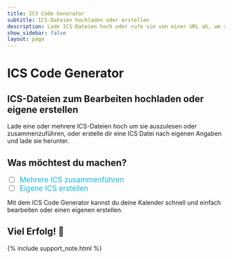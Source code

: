 ```yaml
---
title: ICS Code Generator
subtitle: ICS-Dateien hochladen oder erstellen
description: Lade ICS-Dateien hoch oder rufe sie von einer URL ab, um sie zu bearbeiten oder zusammenzuführen.
show_sidebar: false
layout: page
---
```

<div class="shb-main-container">

<h1 class="shb-main-title">ICS Code Generator</h1>

<h2 class="shb-section-title-center">ICS-Dateien zum Bearbeiten hochladen oder eigene erstellen</h2>

<p class="shb-main-description">
    Lade eine oder mehrere ICS-Dateien hoch um sie auszulesen oder zusammenzuführen, oder erstelle dir eine ICS Datei nach eigenen Angaben und lade sie herunter.
</p>

<h2 class="shb-section-title-center">Was möchtest du machen?</h2>

<div class="shb-center-container">
<div class="shb-form-group" style="flex-direction: row; gap: 50px;">
    <div class="checkbox-wrapper">
        <input type="checkbox" id="mergeICSCheckbox" onchange="toggleSections()">
        <label for="mergeICSCheckbox" style="margin-left: 5px; font-size: 1.2em; color: #1ab5d5;">Mehrere ICS zusammenführen</label>
    </div>
    <div class="checkbox-wrapper">
        <input type="checkbox" id="createICSCheckbox" onchange="toggleSections()">
        <label for="createICSCheckbox" style="margin-left: 5px; font-size: 1.2em; color: #1ab5d5;">Eigene ICS erstellen</label>
    </div>
</div>
</div>

<div id="shb-custom-alert" style="display: none;">
    <div id="shb-custom-alert-content">
        <h4 id="shb-custom-alert-title"></h4>
        <p id="shb-custom-alert-message"></p>
        <button id="shb-close-alert">OK</button>
    </div>
</div>
<!--      ___ ____ ____                                                        __ _   _ _                        -->
<!--     |_ _/ ___/ ___|   _____   _ ___  __ _ _ __ ___  _ __ ___   ___ _ __  / _(_) (_) |__  _ __ ___ _ __      -->
<!--      | | |   \___ \  |_  / | | / __|/ _` | '_ ` _ \| '_ ` _ \ / _ \ '_ \| |_| | | | '_ \| '__/ _ \ '_ \     -->
<!--      | | |___ ___) |  / /| |_| \__ \ (_| | | | | | | | | | | |  __/ | | |  _| |_| | | | | | |  __/ | | |    -->
<!--     |___\____|____/  /___|\__,_|___/\__,_|_| |_| |_|_| |_| |_|\___|_| |_|_|  \__,_|_| |_|_|  \___|_| |_|    -->
<!--                                                                                                             -->


<section class="content-section" id="merge-section" style="display: none;">

<h3 class="shb-section-title-center">ICS-Dateien hochladen, auslesen oder zusammenführen</h3>
<div class="shb-center-container">
<p>
    Wähle entweder eine oder mehrere <code>.ics</code>-Dateien aus um sie auszulesen bzw. zusammenzuführen.
</p>
</div>
<div class="shb-form-group-container ics-file-container">
    <div class="shb-form-group ics-file-group">
        <label for="file1">ICS Datei 1 (erforderlich):</label>
        <input type="file" id="file1" accept=".ics">
    </div>
    <div class="shb-form-group ics-file-group">
        <label for="file2">ICS Datei 2 (optional):</label>
        <input type="file" id="file2" accept=".ics">
    </div>
    <div class="shb-form-group ics-file-group">
        <label for="file3">ICS Datei 3 (optional):</label>
        <input type="file" id="file3" accept=".ics">
    </div>
    <div class="shb-form-group ics-file-group">
        <label for="file4">ICS Datei 4 (optional):</label>
        <input type="file" id="file4" accept=".ics">
    </div>
    <div class="shb-form-group ics-file-group">
        <label for="file5">ICS Datei 5 (optional):</label>
        <input type="file" id="file5" accept=".ics">
    </div>
    <div class="shb-form-group ics-file-group">
        <label for="file6">ICS Datei 6 (optional):</label>
        <input type="file" id="file6" accept=".ics">
    </div>
</div>

<div class="shb-button">
    <button class="shb-button shb-button-blue" style="width: 30%" onclick="mergeICSFiles()">ICS Datei(en) verarbeiten</button>
</div>

</section>

<div class="important-container" id="warning-container" style="display: none;">
    <h3>❗ Achtung</h3>
    <p>
        Die Bezeichnungen deiner Kalender-Termine beinhalten Ziffern oder Punkte. Eine Bearbeitung dieser Einträge wird empfohlen.
    </p>
</div>

<section class="content-section" id="edit-section" style="display: none;">

<h3 class="shb-section-title-center">Zusammengeführte ICS-Datei</h3>
<div class="shb-center-container">
<p>
    Die ausgelesenen und zusammengeführten Inhalte der ICS-Dateien werden hier angezeigt.<br>
    Du kannst sie über die Buttons in die Zwischenablage kopieren oder den kombinierten Kalender herunterladen.
<br><br>
    Wenn fehlerhafte Einträge vorhanden sind, werden diese in der Tabelle darunter angezeigt.
<br><br>
    Mit einem Klick auf <strong>Einträge bearbeiten</strong> werden sämtliche fehlerhaften Einträge korrigiert und in einem neuen Ausgabefenster angezeigt.
</p>
</div>
<div class="shb-text-output">
    <textarea class="shb-text-code-output" id="output" rows="20" cols="80" readonly></textarea>
</div>

<div id="error-table-container" class="shb-error-table-container" style="display: none;">
    <!-- Tabelle wird hier dynamisch eingefügt -->
</div>

<div class="shb-center-container">
<div class="shb-button-container">
    <button class="shb-button shb-button-yellow" onclick="copyToClipboard()">In Zwischenablage kopieren</button>
    <button class="shb-button shb-button-green" onclick="downloadMergedICSFile()">Zusammengeführte Datei herunterladen</button>
    <button class="shb-button shb-button-blue" onclick="editAndDisplayEntries()">Einträge bearbeiten</button>
</div>
</div>

</section>

<section class="content-section" id="edited-output-section" style="display: none;">

<h3 class="shb-section-title-center">Bearbeitete ICS-Datei</h3>
<div class="shb-center-container">
<p>
    Hier wird deine bearbeitete ICS-Datei angezeigt.
<br><br>
    Du kannst sie nun in die Zwischenablage kopieren oder herunterladen.
</p>
</div>
<div class="shb-text-output">
    <textarea class="shb-text-code-output" id="edited-output" rows="20" readonly></textarea>
</div>

<div class="shb-center-container">
<div class="shb-button-container">
    <button class="shb-button shb-button-yellow" onclick="copyEditedToClipboard()">Bearbeitete Datei kopieren</button>
    <button class="shb-button shb-button-green" onclick="downloadEditedICSFile()">Bearbeitete Datei herunterladen</button>
</div>
</div>

</section>

<!--      ___ ____ ____                  _       _ _                -->
<!--     |_ _/ ___/ ___|    ___ _ __ ___| |_ ___| | | ___ _ __      -->
<!--      | | |   \___ \   / _ \ '__/ __| __/ _ \ | |/ _ \ '_ \     -->
<!--      | | |___ ___) | |  __/ |  \__ \ ||  __/ | |  __/ | | |    -->
<!--     |___\____|____/   \___|_|  |___/\__\___|_|_|\___|_| |_|    -->
<!--                                                                -->

<section class="content-section" id="create-section" style="display: none;">

<h3 class="shb-section-title-center">Eigene ICS-Datei erstellen</h3>

<p>
    Fülle die Felder aus, um eigene Events zu erstellen und in eine ICS-Datei zu exportieren.
</p>

<p>
    Mit jedem Klick des Buttons <strong>Event hinzufügen</strong>, werden dein eingetragener Eventname und das Eventdatum deinem gewählten Kalendernamen hinzugefügt^
</p>

<p>
    Wenn alle Einträge getroffen sind, kannst du deinen erstellten ICS-Kalender herunterladen
</p>

<div class="shb-form-group">
    <label for="calendarName">Kalendername:</label>
    <input type="text" id="calendarName" placeholder="z.B. Mein Kalender" style="width: 30%">
</div>
<div class="shb-form-group">
    <label for="eventName">Eventname:</label>
    <input type="text" id="eventName" placeholder="z.B. Restabfall" style="width: 30%">
</div>
<div class="shb-form-group">
    <label for="eventDate">Eventdatum:</label>
    <input type="date" id="eventDate" placeholder="tt.mm.jjjj" style="width: 30%">
</div>

<div class="shb-button">
    <button class="shb-button shb-button-blue" style="width: 30%" onclick="addEventToICS()">Event hinzufügen</button>
</div>

<div class="shb-text-output">
    <textarea class="shb-text-code-output" id="created-ics-output" rows="10" readonly></textarea>
</div>

<div class="shb-button">
<button class="shb-button shb-button-blue" style="width: 30%" onclick="downloadCreatedICS()">Erstellten Kalender herunterladen</button>
</div>

</section>

<footer class="shb-footer">
    <p>Mit dem ICS Code Generator kannst du deine Kalender schnell und einfach bearbeiten oder einen eigenen erstellen.</p>
    <h2>Viel Erfolg! 🎉</h2>
</footer>

{% include support_note.html %}

</div>

<style>
/* Styling nur für die ics-file-container */
.ics-file-container {
    display: flex;
    flex-wrap: wrap; /* Mehrere Zeilen erlauben */
    gap: 20px; /* Abstand zwischen den Feldern */
    justify-content: space-between; /* Gleichmäßige Verteilung */
}

/* Styling für die spezifischen Eingabefelder */
.ics-file-container .ics-file-group {
    flex: 1 1 calc(30% - 20px);
    box-sizing: border-box;
}

/* Input- und Label-Stil bleibt gleich */
.ics-file-container .ics-file-group label {
    font-weight: bold;
}

.ics-file-container .ics-file-group input {
    width: 100%; /* Eingabefeld füllt die gesamte Breite */
    padding: 8px;
    background-color: #1ab5d5;
    border-radius: 5px;
    border: 1px solid #ffffff;
    font-size: 14px;
}

/* Fehler-Tabelle spezifisch */
.shb-error-table-container {
    margin: auto;
    width: 100%;
}

.shb-error-table {
    width: 100%;
    border: 4px solid #1ab5d5;
    border-collapse: collapse;
    font-family: Arial, sans-serif;
    text-align: left;
    margin: 20px 0;
}

.shb-error-table thead th {
    background-color: #1ab5d5; /* Kopfzeile bleibt blau */
    color: #000000 !important;
    padding: 5px 10px;
    font-weight: bold;
    text-transform: uppercase;
    border-left: 2px solid #000000 !important;
}

.shb-error-table thead th:first-child {
    border-left: none;
}

/* Differenzierung der Zeilenfarben */
.shb-error-table tbody tr:nth-child(odd) {
    background-color: #fffdf0 !important; /* Sehr helles Gelb für ungerade Zeilen */
}

.shb-error-table tbody tr:nth-child(even) {
    background-color: #fff7cc !important; /* Dunkleres Gelb für gerade Zeilen */
}

.shb-error-table tbody td {
    padding: 10px;
    vertical-align: middle;
    border-left: 2px solid #1ab5d5;
}

/* Farben für die Spalten */
.shb-error-table tbody td.summary-cell {
    background-color: rgba(184, 243, 255, 0.6); /* Helles Blau mit Transparenz */
    color: #000000;
    font-weight: bold;
}

.shb-error-table tbody td.error-cell {
    background-color: rgba(255, 204, 204, 0.6); /* Helles Rot mit Transparenz */
    color: #990000;
    font-weight: bold;
}

.shb-error-table tbody td.action-cell {
    background-color: rgba(255, 247, 204, 0.6); /* Helles Gelb mit Transparenz */
    color: #665500;
    font-weight: bold;
}

/* Hover-Effekt bleibt erhalten */
.shb-error-table tbody tr:hover {
    background-color: #e6f7ff !important; /* Leichtes Blau beim Hover */
    transition: background-color 0.3s ease;
}

</style>

<script>
    function toggleSections() {
        const mergeCheckbox = document.getElementById('mergeICSCheckbox');
        const createCheckbox = document.getElementById('createICSCheckbox');
        const mergeSection = document.getElementById('merge-section');
        const createSection = document.getElementById('create-section');

        // Sichtbarkeit basierend auf Checkbox-Zustand
        if (mergeCheckbox.checked) {
            mergeSection.style.display = 'block';
        } else {
            mergeSection.style.display = 'none';
        }

        if (createCheckbox.checked) {
            createSection.style.display = 'block';
        } else {
            createSection.style.display = 'none';
        }
    }

function mergeICSFiles() {
    const files = [
        document.getElementById('file1').files[0],
        document.getElementById('file2').files[0],
        document.getElementById('file3').files[0],
        document.getElementById('file4').files[0],
        document.getElementById('file5').files[0],
        document.getElementById('file6').files[0],
    ];

    const validFiles = files.filter(file => file);

    if (validFiles.length === 0) {
        showSHBcustomAlert('Achtung!', 'Bitte mindestens eine ICS-Datei hochladen');
        return;
    }

    const readers = validFiles.map(file => {
        const reader = new FileReader();
        reader.readAsText(file);
        return reader;
    });

    Promise.all(
        readers.map(
            reader =>
                new Promise(resolve => {
                    reader.onload = () => resolve(reader.result);
                })
        )
    ).then(results => {
        const mergedData = results.join("\n");
        const lines = mergedData.split("\n");

        const errorMap = new Map();

        lines.forEach((line, index) => {
            if (line.startsWith("SUMMARY")) {
                const contentIndex = line.indexOf(":");
                if (contentIndex !== -1) {
                    const summaryContent = line.substring(contentIndex + 1).trim();

                    const errors = [];
                    if (/[äöüÄÖÜß]/.test(summaryContent)) {
                        errors.push({ type: "Umlaut entdeckt", action: "Umlaut wird geändert" });
                    }
                    if (/[()\\/]/.test(summaryContent)) {
                        errors.push({ type: "Sonderzeichen entdeckt", action: "Sonderzeichen und nachfolgender Text wird entfernt" });
                    }
                    if (/[0-9]/.test(summaryContent)) {
                        errors.push({ type: "Ziffer entdeckt", action: "Ziffer wird entfernt" });
                    }
                    if (summaryContent.includes(" ")) {
                        errors.push({ type: "Leerzeichen entdeckt", action: "Leerzeichen wird entfernt" });
                    }

                    if (errors.length > 0) {
                        const errorDescription = errors.map(e => e.type).join(", ");
                        const actions = errors.map(e => e.action).join(", ");
                        if (!errorMap.has(summaryContent)) {
                            errorMap.set(summaryContent, { errorDescription, actions });
                        }
                    }
                }
            }
        });

        const errorList = Array.from(errorMap.entries()).map(([summary, { errorDescription, actions }]) => ({
            summary,
            error: errorDescription,
            action: actions,
        }));

        displayErrorTable(errorList);

        document.getElementById('output').value = lines.join("\n");
        document.getElementById('edit-section').style.display = 'block';
    });
}

function displayErrorTable(errorList) {
    const container = document.getElementById('error-table-container');
    container.innerHTML = ''; // Vorherigen Inhalt löschen

    if (errorList.length > 0) {
        const tableHTML = `<table class="shb-error-table">
            <thead>
                <tr>
                    <th>Fehlerhafter SUMMARY</th>
                    <th>Fehlerbeschreibung</th>
                    <th>Nach Bearbeitung</th>
                </tr>
            </thead>
            <tbody>
                ${errorList
                    .map(
                        error =>
                            `<tr>
                                <td class="summary-cell">${error.summary}</td>
                                <td class="error-cell">${error.error}</td>
                                <td class="action-cell">${error.action}</td>
                            </tr>`
                    )
                    .join('')}
            </tbody>
        </table>`;

        container.innerHTML = tableHTML;
        container.style.display = "block"; // Tabelle sichtbar machen
    } else {
        container.style.display = "none"; // Keine Fehler -> Tabelle ausblenden
    }
}

    function copyToClipboard() {
        const output = document.getElementById('output');
        output.select();
        document.execCommand('copy');
        showSHBcustomAlert('Super!', 'Die ICS-Datei wurde in die Zwischenablage kopiert!');
    }

    function downloadMergedICSFile() {
        const mergedOutput = document.getElementById('output').value;

        if (!mergedOutput) {
            showSHBcustomAlert('Oh Jeh!', 'Es ist keine zusammengeführte ICS-Datei verfügbar.');
            return;
        }

        const blob = new Blob([mergedOutput], { type: 'text/calendar' });
        const url = URL.createObjectURL(blob);

        const link = document.createElement('a');
        link.href = url;
        link.download = 'kombinierter_kalender.ics';
        document.body.appendChild(link);

        link.click();

        document.body.removeChild(link);
        URL.revokeObjectURL(url);
    }

function editAndDisplayEntries() {
    const icsData = document.getElementById('output').value;

    if (!icsData) {
        showSHBcustomAlert('Sorry!', 'Keine ICS-Daten verfügbar. Bitte zuerst eine Datei verarbeiten.');
        return;
    }

    const lines = icsData.split("\n");

    const editedLines = lines.map(line => {
        if (line.startsWith("SUMMARY")) {
            const index = line.indexOf(":");
            if (index !== -1) {
                const originalSummary = line.substring(index + 1).trim();

                // Entferne alles ab dem ersten Sonderzeichen
                let cleanedSummary = originalSummary.replace(/[^a-zA-ZäöüÄÖÜß\s]+.*/, "").trim();

                // Ersetze Umlaute
                cleanedSummary = cleanedSummary
                    .replace(/ä/g, "ae")
                    .replace(/ö/g, "oe")
                    .replace(/ü/g, "ue")
                    .replace(/ß/g, "ss")
                    .replace(/Ä/g, "Ae")
                    .replace(/Ö/g, "Oe")
                    .replace(/Ü/g, "Ue");

                // Entferne Ziffern, Punkte und Leerzeichen
                cleanedSummary = cleanedSummary.replace(/[0-9.\s]/g, "").trim();

                return `SUMMARY:${cleanedSummary}`; // Ersetze SUMMARY mit bereinigtem Wert
            }
        }
        return line; // Unveränderte Zeilen zurückgeben
    });

    const editedOutput = document.getElementById('edited-output');
    editedOutput.value = editedLines.join("\n");
    document.getElementById('edited-output-section').style.display = 'block';
}

    function copyEditedToClipboard() {
        const editedOutput = document.getElementById('edited-output');
        editedOutput.select();
        document.execCommand('copy');
        showSHBcustomAlert('Perfekt!', 'Deine bearbeitete ICS-Datei wurde in die Zwischenablage kopiert!');
    }

    function downloadEditedICSFile() {
        const editedOutput = document.getElementById('edited-output').value;

        if (!editedOutput) {
            showSHBcustomAlert('Oh Jeh!', 'Es sind keine bearbeiteten ICS-Daten verfügbar.');
            return;
        }

        const blob = new Blob([editedOutput], { type: 'text/calendar' });
        const url = URL.createObjectURL(blob);

        const link = document.createElement('a');
        link.href = url;
        link.download = 'bearbeitete_kalender.ics';
        document.body.appendChild(link);

        link.click();

        document.body.removeChild(link);
        URL.revokeObjectURL(url);
    }

    let icsContent = "";

function addEventToICS() {
    const calendarName = document.getElementById('calendarName').value || "Mein Kalender";
    const eventName = document.getElementById('eventName').value || "Unbekanntes Event";
    const eventDate = document.getElementById('eventDate').value;

    if (!eventDate) {
        showSHBcustomAlert('Nicht vergessen!', 'Du musst ein Datum für das Event auswählen.');
        return;
    }

    if (!icsContent) {
        icsContent = `BEGIN:VCALENDAR
VERSION:2.0
PRODID:${calendarName}
`;
    }

    const eventEntry = `BEGIN:VEVENT
SUMMARY:${eventName}
DTSTART;VALUE=DATE:${eventDate.replace(/-/g, "")}
DESCRIPTION:${eventName}
END:VEVENT
`;

    icsContent += eventEntry;

    // Zeige den aktuellen Inhalt der ICS-Datei im Textfeld an
    document.getElementById('created-ics-output').value = `${icsContent}END:VCALENDAR`;
}

    function downloadCreatedICS() {
        const calendarName = document.getElementById('calendarName').value || "Mein Kalender";
        const finalICSContent = `${icsContent}END:VCALENDAR`;

        const blob = new Blob([finalICSContent], { type: 'text/calendar' });
        const url = URL.createObjectURL(blob);

        const link = document.createElement('a');
        link.href = url;
        link.download = `${calendarName}.ics`;
        document.body.appendChild(link);

        link.click();

        document.body.removeChild(link);
        URL.revokeObjectURL(url);
    }

</script>
